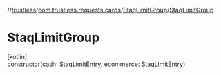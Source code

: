 //[trustless](../../../index.md)/[com.trustless.requests.cards](../index.md)/[StaqLimitGroup](index.md)/[StaqLimitGroup](-staq-limit-group.md)

# StaqLimitGroup

[kotlin]\
constructor(cash: [StaqLimitEntry](../-staq-limit-entry/index.md), ecommerce: [StaqLimitEntry](../-staq-limit-entry/index.md))
